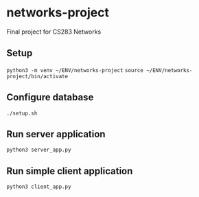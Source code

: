# networks-project
Final project for CS283 Networks

## Setup

`python3 -m venv ~/ENV/networks-project`
`source ~/ENV/networks-project/bin/activate`

## Configure database

`./setup.sh`

## Run server application

`python3 server_app.py`

## Run simple client application

`python3 client_app.py`
